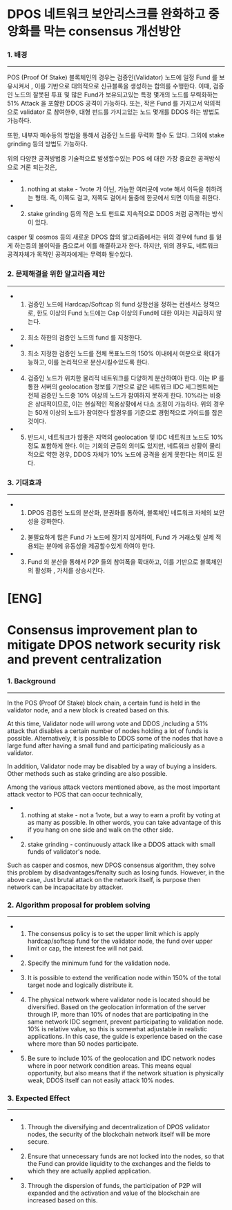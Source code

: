 # DPOS 네트워크 보안리스크를 완화하고 중앙화를 막는 consensus 개선방안


### 1. 배경
-----------

POS (Proof Of Stake) 블록체인의 경우는 검증인(Validator) 노드에 일정 Fund 를 보유시켜서 , 이를 기반으로 대의적으로 신규블록을 생성하는 합의를 수행한다.
이때, 검증인 노드의 잘못된 투표 및 많은 Fund가 보유되고있는 특정 몇개의 노드를 무력화하는 51% Attack 을 포함한 DDOS 공격이 가능하다.
또는, 작은 Fund 를 가지고서 악의적으로 validator 로 참여한후, 대형 펀드를 가지고있는 노드 몇개를 DDOS 하는 방법도 가능하다.

또한, 내부자 매수등의 방법을 통해서 검증인 노드를 무력화 할수 도 있다.
그외에 stake grinding 등의 방법도 가능하다.

위의 다양한 공격방법중 기술적으로 발생할수있는 POS 에 대한 가장 중요한 공격방식으로 거론 되는것은, 
* 1) nothing at stake  -  1vote 가 아닌, 가능한 여러곳에 vote 해서 이득을 취하려는 형태. 즉, 이쪽도 걸고, 저쪽도 걸어서 둘중에 한곳에서 되면 이득을 취한다.
* 2) stake grinding 등의 작은 노드 펀드로 지속적으로 DDOS 처럼 공격하는 방식이 있다.

casper 및 cosmos 등의 새로운 DPOS 합의 알고리즘에서는 위의 경우에 fund 를 잃게 하는등의 불이익을 줌으로서 이를 해결하고자 한다.
하지만, 위의 경우도, 네트워크 공격자체가 목적인 공격자에게는 무력화 될수있다.

### 2. 문제해결을 위한 알고리즘 제안
-----------

* 1) 검증인 노드에 Hardcap/Softcap 의 fund 상한선을 정하는 컨센서스 정책으로, 한도 이상의 Fund 노드에는 Cap 이상의 Fund에 대한 이자는 지급하지 않는다.

* 2) 최소 하한의 검증인 노드의 fund 를 지정한다.

* 3) 최소 지정한 검증인 노드를 전체 목표노드의 150% 이내에서 여분으로 확대가능하고, 이를 논리적으로 분산시킬수있도록 한다.

* 4) 검증인 노드가 위치한 물리적 네트워크를 다양하게 분산하여야 한다. 이는 IP 를 통한 서버의 geolocation 정보를 기반으로 같은 네트워크 IDC 세그멘트에는 전체 검증인 노드중 10% 이상의 노드가 참여하지 못하게 한다. 10%라는 비중은 상대적이므로, 이는 현실적인 적용상황에서 다소 조정이 가능하다. 위의 경우는 50개 이상의 노드가 참여한다 할경우를 기준으로 경험적으로 가이드를 잡은 것이다.

* 5) 반드시, 네트워크가 않좋은 지역의 geolocation 및 IDC 네트워크 노드도 10% 정도 포함하게 한다.
이는 기회의 균등의 의미도 있지만, 네트워크 상황이 물리적으로 약한 경우, DDOS 자체가 10% 노드에 공격을 쉽게 못한다는 의미도 된다.

### 3. 기대효과
----------

* 1) DPOS 검증인 노드의 분산화, 분권화를 통하여, 블록체인 네트워크 자체의 보안성을 강화한다.
* 2) 불필요하게 많은 Fund 가 노드에 잠기지 않게하여, Fund 가 거래소및 실제 적용되는 분야에 유동성을 제공할수있게 하여야 한다.
* 3) Fund 의 분산을 통해서 P2P 들의 참여폭을 확대하고, 이를 기반으로 블록체인의 활성화 , 가치를 상승시킨다.


[ENG]
=====

# Consensus improvement plan to mitigate DPOS network security risk and prevent centralization

### 1. Background
-------

In the POS (Proof Of Stake) block chain, a certain fund is held in the validator node, and a new block is created based on this.

At this time, Validator node will wrong vote and DDOS ,including a 51% attack that disables a certain number of nodes holding a lot of funds is possible.
Alternatively, it is possible to DDOS some of the nodes that have a large fund after having a small fund and participating maliciously as a validator.


In addition, Validator node may be disabled by a way of buying a insiders.
Other methods such as stake grinding are also possible.

Among the various attack vectors mentioned above, as the most important attack vector to POS that can occur technically,

* 1) nothing at stake - not a 1vote, but a way to earn a profit by voting at as many as possible. In other words, you can take advantage of this if you hang on one side and walk on the other side.

* 2) stake grinding - continuously attack like a DDOS attack with small funds of validator's node.

Such as casper and cosmos, new DPOS consensus algorithm, they solve this problem by disadvantages/fenalty such as losing funds.
However, in the above case, Just brutal attack on the network itself, is purpose then network can be incapacitate by attacker.

### 2. Algorithm proposal for problem solving
-------------------------------------------

* 1) The consensus policy is to set the upper limit which is apply hardcap/softcap fund for the validator node, the fund over upper limit or cap, the interest fee will not paid. 

* 2) Specify the minimum fund for the validation node.

* 3) It is possible to extend the verification node within 150% of the total target node and logically distribute it.

* 4) The physical network where validator node is located should be diversified. Based on the geolocation information of the server through IP, more than 10% of nodes that are participating in the same network IDC segment, prevent participating to validation node. 10% is relative value, so this is somewhat adjustable in realistic applications. In this case, the guide is experience based on the case where more than 50 nodes participate.

* 5) Be sure to include 10% of the geolocation and IDC network nodes where in poor network condition areas.
This means equal opportunity, but also means that if the network situation is physically weak, DDOS itself can not easily attack 10% nodes.

### 3. Expected Effect
----------

* 1) Through the diversifying and decentralization of DPOS validator nodes, the security of the blockchain network itself will be more secure.
* 2) Ensure that unnecessary funds are not locked into the nodes, so that the Fund can provide liquidity to the exchanges and the fields to which they are actually applied application.
* 3) Through the dispersion of funds, the participation of P2P will expanded and the activation and value of the blockchain are increased based on this.
